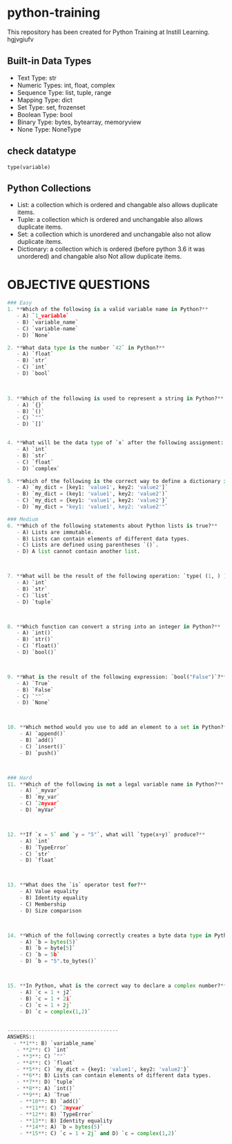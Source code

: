 # python-training
This repository has been created for Python Training at Instill Learning.
hgjvgiufv

## Built-in Data Types
 - Text Type: str
 - Numeric Types: int, float, complex
 - Sequence Type: list, tuple, range
 - Mapping Type: dict
 - Set Type: set, frozenset
 - Boolean Type: bool
 - Binary Type: bytes, bytearray, memoryview
 - None Type: NoneType

 ## check datatype 
    type(variable)

## Python Collections
- List: a collection which is ordered and changable also allows duplicate items.
- Tuple: a collection which is ordered and unchangable also allows duplicate items.
- Set: a collection which is unordered and unchangable also not allow duplicate items.
- Dictionary: a collection which is ordered (before python 3.6 it was unordered) and changable also Not allow duplicate items.


# OBJECTIVE QUESTIONS
```python
### Easy
1. **Which of the following is a valid variable name in Python?**
   - A) `1_variable`
   - B) `variable_name`
   - C) `variable-name`
   - D) `None`

2. **What data type is the number `42` in Python?**
   - A) `float`
   - B) `str`
   - C) `int`
   - D) `bool`

   

3. **Which of the following is used to represent a string in Python?**
   - A) `{}`
   - B) `()`
   - C) `""`
   - D) `[]`


4. **What will be the data type of `x` after the following assignment: `x = 3.14`?**
   - A) `int`
   - B) `str`
   - C) `float`
   - D) `complex`

5. **Which of the following is the correct way to define a dictionary in Python?**
   - A) `my_dict = [key1: 'value1', key2: 'value2']`
   - B) `my_dict = (key1: 'value1', key2: 'value2')`
   - C) `my_dict = {key1: 'value1', key2: 'value2'}`
   - D) `my_dict = "key1: 'value1', key2: 'value2'"`

### Medium
6. **Which of the following statements about Python lists is true?**
   - A) Lists are immutable.
   - B) Lists can contain elements of different data types.
   - C) Lists are defined using parentheses `()`.
   - D) A list cannot contain another list.



7. **What will be the result of the following operation: `type( (1, ) )`?**
   - A) `int`
   - B) `str`
   - C) `list`
   - D) `tuple`



8. **Which function can convert a string into an integer in Python?**
   - A) `int()`
   - B) `str()`
   - C) `float()`
   - D) `bool()`



9. **What is the result of the following expression: `bool("False")`?**
   - A) `True`
   - B) `False`
   - C) `""`
   - D) `None`



10. **Which method would you use to add an element to a set in Python?**
    - A) `append()`
    - B) `add()`
    - C) `insert()`
    - D) `push()`



### Hard
11. **Which of the following is not a legal variable name in Python?**
    - A) `_myvar`
    - B) `my_var`
    - C) `2myvar`
    - D) `myVar`



12. **If `x = 5` and `y = "5"`, what will `type(x+y)` produce?**
    - A) `int`
    - B) `TypeError`
    - C) `str`
    - D) `float`



13. **What does the `is` operator test for?**
    - A) Value equality
    - B) Identity equality
    - C) Membership
    - D) Size comparison



14. **Which of the following correctly creates a byte data type in Python?**
    - A) `b = bytes(5)`
    - B) `b = byte[5]`
    - C) `b = 5b`
    - D) `b = "5".to_bytes()`



15. **In Python, what is the correct way to declare a complex number?**
    - A) `c = 1 + j2`
    - B) `c = 1 + 2i`
    - C) `c = 1 + 2j`
    - D) `c = complex(1,2)`
    

------------------------------------
ANSWERS::
  - **1**: B) `variable_name`
   - **2**: C) `int`
   - **3**: C) `""`
   - **4**: C) `float`
   - **5**: C) `my_dict = {key1: 'value1', key2: 'value2'}`
   - **6**: B) Lists can contain elements of different data types.
   - **7**: D) `tuple`
   - **8**: A) `int()`
   - **9**: A) `True`
    - **10**: B) `add()`
    - **11**: C) `2myvar`
    - **12**: B) `TypeError`
    - **13**: B) Identity equality
    - **14**: A) `b = bytes(5)`
    - **15**: C) `c = 1 + 2j` and D) `c = complex(1,2)`
```
